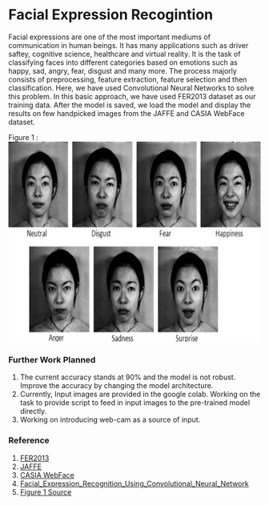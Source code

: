 # Facial Expression Recogintion

 Facial expressions are one of the most important mediums of communication in human beings. It has many applications such as driver saftey, cognitive science, healthcare and virtual reality. It is the task of classifying faces into different categories based on emotions such as happy, sad, angry, fear, disgust and many more. The process majorly consists of preprocessing, feature extraction, feature selection and then classification. Here, we have used Convolutional Neural Networks to solve this problem. In this basic approach, we have used FER2013 dataset as our training data. After the model is saved, we load the model and display the results on few handpicked images from the JAFFE and CASIA WebFace dataset. 
 
Figure 1 :
<img src="https://github.com/purva98/DeepPixel/blob/master/deeppixel/img.jpg" alt="Your image title" width="750" height="400"/> 
 
### Further Work Planned
1. The current accuracy stands at 90% and the model is not robust. Improve the accuracy by changing the model architecture. 
2. Currently, Input images are provided in the google colab. Working on the task to provide script to feed in input images to the pre-trained model directly. 
3. Working on introducing web-cam as a source of input. 

### Reference 

1. [FER2013](https://www.kaggle.com/c/challenges-in-representation-learning-facial-expression-recognition-challenge/data)
2. [JAFFE](https://zenodo.org/record/3451524#.XojAEYgzbIU)
3. [CASIA WebFace](https://pgram.com/dataset/casia-webface/)
4. [Facial_Expression_Recognition_Using_Convolutional_Neural_Network](https://www.researchgate.net/publication/328817338_Facial_Expression_Recognition_Using_Convolutional_Neural_Network)
5. [Figure 1 Source](https://www.sciencedirect.com/science/article/abs/pii/S0952197614002668)